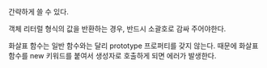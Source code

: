 
간략하게 쓸 수 있다.  

객체 리터럴 형식의 값을 반환하는 경우, 반드시 소괄호로 감싸 주어야한다.  

화살표 함수는 일반 함수와는 달리 prototype 프로퍼티를 갖지 않는다. 때문에 화살표 함수를 new 키워드를 붙여서 생성자로 호출하게 되면 에러가 발생한다.  

